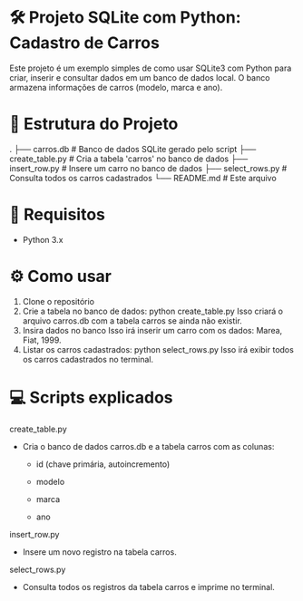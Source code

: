 # 🛠️ Projeto SQLite com Python: Cadastro de Carros

Este projeto é um exemplo simples de como usar SQLite3 com Python para criar, inserir e consultar dados em um banco de dados local. O banco armazena informações de carros (modelo, marca e ano).

# 📁 Estrutura do Projeto
.
├── carros.db           # Banco de dados SQLite gerado pelo script
├── create_table.py     # Cria a tabela 'carros' no banco de dados
├── insert_row.py       # Insere um carro no banco de dados
├── select_rows.py      # Consulta todos os carros cadastrados
└── README.md           # Este arquivo

# 🧩 Requisitos

- Python 3.x

# ⚙️ Como usar

1. Clone o repositório
2. Crie a tabela no banco de dados: python create_table.py
   Isso criará o arquivo carros.db com a tabela carros se ainda não existir.
3. Insira dados no banco
   Isso irá inserir um carro com os dados: Marea, Fiat, 1999.
4. Listar os carros cadastrados: python select_rows.py
   Isso irá exibir todos os carros cadastrados no terminal.

# 💻 Scripts explicados

create_table.py

- Cria o banco de dados carros.db e a tabela carros com as colunas:

  - id (chave primária, autoincremento)

  - modelo

  - marca

  - ano

insert_row.py

- Insere um novo registro na tabela carros.

select_rows.py

- Consulta todos os registros da tabela carros e imprime no terminal.
